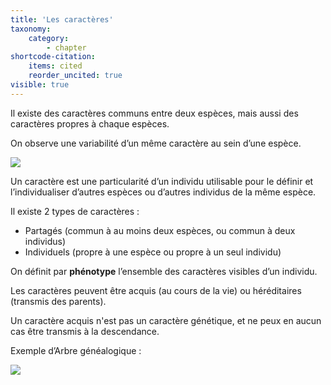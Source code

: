 ```yaml
---
title: 'Les caractères'
taxonomy:
    category:
        - chapter
shortcode-citation:
    items: cited
    reorder_uncited: true
visible: true
---
```


Il existe des caractères communs entre deux espèces, mais aussi des caractères propres à chaque espèces. 

On observe une variabilité d’un même caractère au sein d’une espèce. 

![](https://www.aquaportail.com/pictures1801/phenotypes-yeux-couleurs.jpg)

Un caractère est une particularité d’un individu utilisable pour le définir et l’individualiser d’autres espèces ou d’autres individus de la même espèce. 

Il existe 2 types de caractères : 

* Partagés (commun à au moins deux espèces, ou commun à deux individus) 
* Individuels (propre à une espèce ou propre à un seul individu)

On définit par **phénotype** l’ensemble des caractères visibles d’un individu. 

Les caractères peuvent être acquis (au cours de la vie) ou héréditaires (transmis des parents).

Un caractère acquis n'est pas un caractère génétique, et ne peux en aucun cas être transmis à la descendance. 

Exemple d’Arbre généalogique : 

![](https://lh6.googleusercontent.com/proxy/qOe83DOxaYLQMcYTjUCAg8H_50otL7pBujbZeayOwszmiPSsJx__CqAwDOuwhx8P75yS_mHfu5XO9C_VKA0FH81Z6CLxu8ubM7tmCM6tZvGa1zXjdtnrIDbvnGrSuQ)

